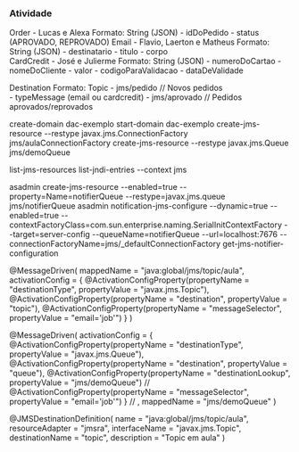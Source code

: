 ### Atividade

Order - Lucas e Alexa
    Formato: String (JSON)
        - idDoPedido
        - status (APROVADO, REPROVADO)
Email - Flavio, Laerton e Matheus
    Formato: String (JSON)
        - destinatario
        - titulo
        - corpo     
CardCredit - José e Julierme
    Formato: String (JSON)
        - numeroDoCartao
        - nomeDoCliente
        - valor
        - codigoParaValidacao
        - dataDeValidade

Destination
    Formato: Topic
        - jms/pedido // Novos pedidos       
            - typeMessage (email ou cardcredit)
        - jms/aprovado // Pedidos aprovados/reprovados






create-domain dac-exemplo
start-domain dac-exemplo
create-jms-resource --restype javax.jms.ConnectionFactory jms/aulaConnectionFactory
create-jms-resource --restype javax.jms.Queue jms/demoQueue

list-jms-resources
list-jndi-entries --context jms

asadmin create-jms-resource --enabled=true --property=Name=notifierQueue --restype=javax.jms.queue jms/notifierQueue
asadmin notification-jms-configure --dynamic=true --enabled=true --contextFactoryClass=com.sun.enterprise.naming.SerialInitContextFactory --target=server-config --queueName=notifierQueue --url=localhost:7676 --connectionFactoryName=jms/_defaultConnectionFactory
get-jms-notifier-configuration

@MessageDriven(
mappedName = "java:global/jms/topic/aula",
        activationConfig = {
                @ActivationConfigProperty(propertyName = "destinationType", propertyValue = "javax.jms.Topic"),
                @ActivationConfigProperty(propertyName = "destination", propertyValue = "topic"),
                @ActivationConfigProperty(propertyName = "messageSelector", propertyValue = "email='job'")
        }
)

@MessageDriven(
    activationConfig = {
        @ActivationConfigProperty(propertyName = "destinationType", propertyValue = "javax.jms.Queue"),
        @ActivationConfigProperty(propertyName = "destination", propertyValue = "queue"),
        @ActivationConfigProperty(propertyName = "destinationLookup", propertyValue = "jms/demoQueue") 
//      @ActivationConfigProperty(propertyName = "messageSelector", propertyValue = "email='job'")
    }
//        , mappedName = "jms/demoQueue"
)

@JMSDestinationDefinition(
        name = "java:global/jms/topic/aula",
        resourceAdapter = "jmsra",
        interfaceName = "javax.jms.Topic",
        destinationName = "topic",
        description = "Topic em aula"
)